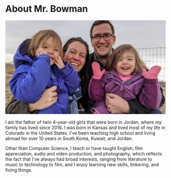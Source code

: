 # About Mr. Bowman
![](bowman_family.jpg)

I am the father of twin 4-year-old girls that were born in Jordan, where my family has lived since 2016. I was born in Kansas and lived most of my life in Colorado in the United States. I've been teaching high school and living abroad for over 10 years in South Korea, Kuwait, and Jordan. 

Other than Computer Science, I teach or have taught English, film appreciation, audio and video production, and photography, which reflects the fact that I've always had broad interests, ranging from literature to music to technology to film, and I enjoy learning new skills, tinkering, and fixing things. 
